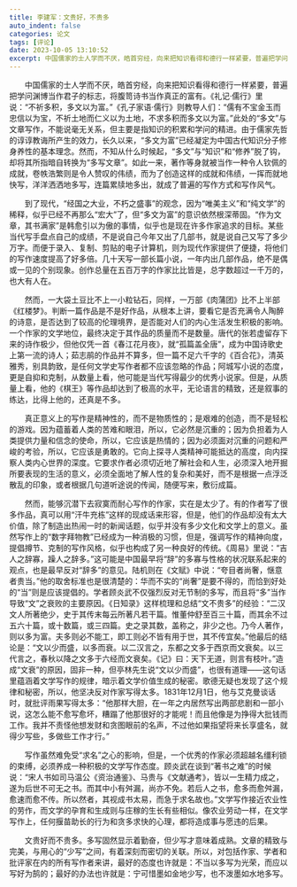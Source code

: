 ```yaml
---
title: 李建军：文贵好，不贵多
auto_indent: false
categories: 论文
tags: [评论]
date: 2023-10-05 13:10:52
excerpt: 中国儒家的士人学而不厌，皓首穷经，向来把知识看得和德行一样紧要，普遍把学问渊博当作君子的标志，将腹笥诗书当作真正的富有。《礼记·儒行》里说：“不祈多积，多文以为富。”《孔子家语·儒行》则教导人们：“儒有不宝金玉而忠信以为宝，不祈土地而仁义以为土地，不求多积而多文以为富。”此处的“多文”与文章写作，不能说毫无关系，但主要是指知识的积累和学问的精进。由于儒家先哲的谆谆教诲所产生的效力，长久以来，“多文为富”已经凝定为中国古代知识分子修身养性的基本理念。然而，不知从什么时候起，“多文”与“知识”和“修养”脱了钩，却将其所指暗自转换为“多写文章”。如此一来，著作等身就被当作一种令人钦佩的成就，卷帙浩繁则是令人赞叹的伟绩，而为了创造这样的成就和伟绩，一挥而就地快写，洋洋洒洒地多写，连篇累牍地多出，就成了普遍的写作方式和写作风气。
---
```

　　中国儒家的士人学而不厌，皓首穷经，向来把知识看得和德行一样紧要，普遍把学问渊博当作君子的标志，将腹笥诗书当作真正的富有。《礼记·儒行》里说：“不祈多积，多文以为富。”《孔子家语·儒行》则教导人们：“儒有不宝金玉而忠信以为宝，不祈土地而仁义以为土地，不求多积而多文以为富。”此处的“多文”与文章写作，不能说毫无关系，但主要是指知识的积累和学问的精进。由于儒家先哲的谆谆教诲所产生的效力，长久以来，“多文为富”已经凝定为中国古代知识分子修身养性的基本理念。然而，不知从什么时候起，“多文”与“知识”和“修养”脱了钩，却将其所指暗自转换为“多写文章”。如此一来，著作等身就被当作一种令人钦佩的成就，卷帙浩繁则是令人赞叹的伟绩，而为了创造这样的成就和伟绩，一挥而就地快写，洋洋洒洒地多写，连篇累牍地多出，就成了普遍的写作方式和写作风气。

　　到了现代，“经国之大业，不朽之盛事”的观念，因为“唯美主义”和“纯文学”的稀释，似乎已经不再那么“宏大”了，但“多文为富”的意识依然根深蒂固。“作为文章，其书满家”是韩愈引以为傲的事情，似乎也是现在许多作家追求的目标。某些当代写手盘点自己的成绩，不是说自己今年又出了几部书，就是说自己又写了多少万字。而便于录入、复制、剪贴的电子计算机，则为现代作家提供了便捷，将他们的写作速度提高了好多倍。几十天写一部长篇小说，一年内出几部作品，绝不是偶或一见的个别现象。创作总量在五百万字的作家比比皆是，总字数超过一千万的，也大有人在。

　　然而，一大袋土豆比不上一小粒钻石，同样，一万部《肉蒲团》比不上半部《红楼梦》。判断一篇作品是不是好作品，从根本上讲，要看它是否充满令人陶醉的诗意，是否达到了较高的伦理境界，是否能对人们的内心生活发生积极的影响。一个作家的文学地位，最终决定于其作品的质量而不是数量。唐代的张若虚留存下来的诗作极少，但他仅凭一首《春江花月夜》，就“孤篇盖全唐”，成为中国诗歌史上第一流的诗人；茹志鹃的作品并不算多，但一篇不足六千字的《百合花》，清英雅秀，别具韵致，是任何文学史写作者都不应该忽略的作品；阿城写小说的态度，更是自抑和克制，从数量上看，他可能是当代写得最少的优秀小说家。但是，从质量上看，他的《棋王》等作品却达到了极高的水平，无论语言的精致，还是叙事的练达，比得上他的，还真是不多。

　　真正意义上的写作是精神性的，而不是物质性的；是艰难的创造，而不是轻松的游戏。因为蕴蓄着人类的苦难和眼泪，所以，它必然是沉重的；因为负担着为人类提供力量和信念的使命，所以，它应该是热情的；因为必须面对沉重的问题和严峻的考验，所以，它应该是勇敢的。它向上探寻人类精神可能抵达的高度，向内探察人类内心世界的深度。它要求作者必须切近地了解社会和人生，必须深入地开掘所要表现的生活的意义，必须全面地了解人性的复杂和美好，而不是根据一点浮泛散乱的印象，或者根据几句道听途说的传闻，随便写来，敷衍成篇。

　　然而，能够沉潜下去寂寞而耐心写作的作家，实在是太少了。有的作者写了很多作品，真可以用“汗牛充栋”这样的现成话来形容，但是，他们的作品却没有太大价值，除了制造出热闹一时的新闻话题，似乎并没有多少文化和文学上的意义。虽然写作上的“数字拜物教”已经成为一种消极的习惯，但是，强调写作的精神向度，提倡撙节、克制的写作风格，似乎也构成了另一种良好的传统。《周易》里说：“吉人之辞寡，躁人之辞多。”这可能是中国最早将“辞”的多寡与性格的状况联系起来的观点，也是最早反对“辞多”的意见。陆机则在《文赋》中说：“夸目者尚奢，惬意者贵当。”他的取舍标准也是很清楚的：华而不实的“尚奢”是要不得的，而恰到好处的“当”则是应该提倡的。学者顾炎武不仅强烈反对无节制的多写，而且将“多”当作导致“文”之衰败的主要原因。《日知录》这样梳理和总结“文不贵多”的经验：“二汉文人所著绝少，史于其传末每云所著凡若干篇。惟董仲舒至百三十篇，而其余不过五六十篇，或十数篇，或三四篇。史之录其数，盖称之，非少之也。乃今人著作，则以多为富。夫多则必不能工，即工则必不皆有用于世，其不传宜矣。”他最后的结论是：“文以少而盛，以多而衰。以二汉言之，东都之文多于西京而文衰矣。以三代言之，春秋以降之文多于六经而文衰矣。《记》曰：天下无道，则言有枝叶。”造成“文衰”的原因，固非一种，但亭林先生说“文以少而盛”，也很有道理——这句话里蕴涵着文学写作的规律，暗示着文学价值生成的秘密。歌德无疑也发现了这个规律和秘密，所以，他坚决反对作家写得太多。1831年12月1日，他与艾克曼谈话时，就批评雨果写得太多：“他那样大胆，在一年之内居然写出两部悲剧和一部小说，这怎么能不愈写愈坏，糟蹋了他那很好的才能呢！而且他像是为挣得大批钱而工作。我并不责怪他想发财和贪图眼前的名声，不过他如果指望将来长享盛名，就得少写些，多做些工作才行。”

　　写作虽然难免受“求名”之心的影响，但是，一个优秀的作家必须超越名缰利锁的束缚，必须养成一种积极的文学写作态度。顾炎武在谈到“著书之难”的时候说：“宋人书如司马温公《资治通鉴》、马贵与《文献通考》，皆以一生精力成之，遂为后世不可无之书。而其中小有舛漏，尚亦不免。若后人之书，愈多而愈舛漏，愈速而愈不传。所以然者，其视成书太易，而急于求名故也。”文学写作接近农业性的劳作，而文学的孕育和生成则与庄稼的生长有些相似。像农业劳动一样，在文学写作上，任何揠苗助长的行为和贪多求快的心理，都将造成事与愿违的后果。

　　文贵好而不贵多。多写固然显示着勤奋，但少写才意味着成熟。文章的精致与完美，与用心的“少写”之间，有着深刻而密切的关联。所以，对包括作家、学者和批评家在内的所有写作者来讲，最好的态度也许就是：不当以多写为光荣，而应以写好为鹄的；最好的办法也许就是：宁可惜墨如金地少写，也不泼墨如水地多写。
